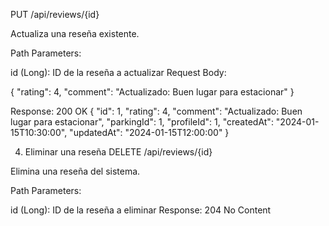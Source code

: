 PUT /api/reviews/{id}

Actualiza una reseña existente.

Path Parameters:

id (Long): ID de la reseña a actualizar
Request Body:


{
  "rating": 4,
  "comment": "Actualizado: Buen lugar para estacionar"
}


Response: 200 OK
{
  "id": 1,
  "rating": 4,
  "comment": "Actualizado: Buen lugar para estacionar",
  "parkingId": 1,
  "profileId": 1,
  "createdAt": "2024-01-15T10:30:00",
  "updatedAt": "2024-01-15T12:00:00"
}

4. Eliminar una reseña
DELETE /api/reviews/{id}

Elimina una reseña del sistema.

Path Parameters:

id (Long): ID de la reseña a eliminar
Response: 204 No Content